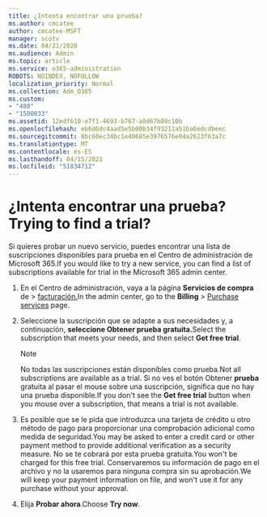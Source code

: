 ```yaml
---
title: ¿Intenta encontrar una prueba?
ms.author: cmcatee
author: cmcatee-MSFT
manager: scotv
ms.date: 04/21/2020
ms.audience: Admin
ms.topic: article
ms.service: o365-administration
ROBOTS: NOINDEX, NOFOLLOW
localization_priority: Normal
ms.collection: Adm_O365
ms.custom:
- "488"
- "1500033"
ms.assetid: 12edf610-e7f1-4693-b767-a8d67b09c10b
ms.openlocfilehash: eb6d6dc4aad5e5b00b34f93211a51ba6edcdbeec
ms.sourcegitcommit: 8bc60ec34bc1e40685e3976576e04a2623f63a7c
ms.translationtype: MT
ms.contentlocale: es-ES
ms.lasthandoff: 04/15/2021
ms.locfileid: "51834712"
---
```

# <a name="trying-to-find-a-trial"></a><span data-ttu-id="433ba-102">¿Intenta encontrar una prueba?</span><span class="sxs-lookup"><span data-stu-id="433ba-102">Trying to find a trial?</span></span>

<span data-ttu-id="433ba-103">Si quieres probar un nuevo servicio, puedes encontrar una lista de suscripciones disponibles para prueba en el Centro de administración de Microsoft 365.</span><span class="sxs-lookup"><span data-stu-id="433ba-103">If you would like to try a new service, you can find a list of subscriptions available for trial in the Microsoft 365 admin center.</span></span>
  
1. <span data-ttu-id="433ba-104">En el Centro de administración, vaya a la página **Servicios de compra** de \> [facturación.](https://go.microsoft.com/fwlink/p/?linkid=868433)</span><span class="sxs-lookup"><span data-stu-id="433ba-104">In the admin center, go to the **Billing** \> [Purchase services](https://go.microsoft.com/fwlink/p/?linkid=868433) page.</span></span>

2. <span data-ttu-id="433ba-105">Seleccione la suscripción que se adapte a sus necesidades y, a continuación, **seleccione Obtener prueba gratuita.**</span><span class="sxs-lookup"><span data-stu-id="433ba-105">Select the subscription that meets your needs, and then select  **Get free trial**.</span></span>

    > [!NOTE]
    > <span data-ttu-id="433ba-106">No todas las suscripciones están disponibles como prueba.</span><span class="sxs-lookup"><span data-stu-id="433ba-106">Not all subscriptions are available as a trial.</span></span> <span data-ttu-id="433ba-107">Si no ves el botón Obtener **prueba** gratuita al pasar el mouse sobre una suscripción, significa que no hay una prueba disponible.</span><span class="sxs-lookup"><span data-stu-id="433ba-107">If you don't see the **Get free trial** button when you mouse over a subscription, that means a trial is not available.</span></span>
  
3. <span data-ttu-id="433ba-108">Es posible que se le pida que introduzca una tarjeta de crédito u otro método de pago para proporcionar una comprobación adicional como medida de seguridad.</span><span class="sxs-lookup"><span data-stu-id="433ba-108">You may be asked to enter a credit card or other payment method to provide additional verification as a security measure.</span></span> <span data-ttu-id="433ba-109">No se te cobrará por esta prueba gratuita.</span><span class="sxs-lookup"><span data-stu-id="433ba-109">You won't be charged for this free trial.</span></span> <span data-ttu-id="433ba-110">Conservaremos su información de pago en el archivo y no la usaremos para ninguna compra sin su aprobación.</span><span class="sxs-lookup"><span data-stu-id="433ba-110">We will keep your payment information on file, and won't use it for any purchase without your approval.</span></span>

4. <span data-ttu-id="433ba-111">Elija **Probar ahora**.</span><span class="sxs-lookup"><span data-stu-id="433ba-111">Choose **Try now**.</span></span>